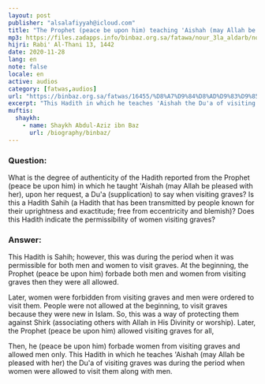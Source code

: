 ```yaml
---
layout: post
publisher: "alsalafiyyah@icloud.com"
title: "The Prophet (peace be upon him) teaching 'Aishah (may Allah be pleased with her) the Du'a of visiting graves"
mp3: https://files.zadapps.info/binbaz.org.sa/fatawa/nour_3la_aldarb/nour_775/nour_77509.mp3
hijri: Rabi' Al-Thani 13, 1442
date: 2020-11-28
lang: en
note: false
locale: en
active: audios
category: [fatwas,audios]
url: "https://binbaz.org.sa/fatwas/16455/%D8%A7%D9%84%D8%AD%D9%83%D9%85-%D8%B9%D9%84%D9%89-%D8%AD%D8%AF%D9%8A%D8%AB-%D8%AA%D8%B9%D9%84%D9%8A%D9%85-%D8%A7%D9%84%D9%86%D8%A8%D9%8A-%EF%B7%BA-%D8%B9%D8%A7%D9%89%D8%B4%D8%A9-%D8%AF%D8%B9%D8%A7%D8%A1-%D8%B2%D9%8A%D8%A7%D8%B1%D8%A9-%D8%A7%D9%84%D9%82%D8%A8%D9%88%D8%B1"
excerpt: "This Hadith in which he teaches 'Aishah the Du'a of visiting graves was during the period when women were allowed to visit them along with men."
muftis:
  shaykh: 
    - name: Shaykh Abdul-Aziz ibn Baz
      url: /biography/binbaz/
---
```


### Question: 
What is the degree of authenticity of the Hadith reported from the Prophet (peace be upon him) in which he taught 'Aishah (may Allah be pleased with her), upon her request, a Du'a (supplication) to say when visiting graves? Is this a Hadith Sahih (a Hadith that has been transmitted by people known for their uprightness and exactitude; free from eccentricity and blemish)? Does this Hadith indicate the permissibility of women visiting graves? 

### Answer: 
This Hadith is Sahih; however, this was during the period when it was permissible for both men and women to visit graves. At the beginning, the Prophet (peace be upon him) forbade both men and women from visiting graves then they were all allowed. 

Later, women were forbidden from visiting graves and men were ordered to visit them. People were not allowed at the beginning, to visit graves because they were new in Islam. So, this was a way of protecting them against Shirk (associating others with Allah in His Divinity or worship). Later, the Prophet (peace be upon him) allowed visiting graves for all, 

Then, he (peace be upon him) forbade women from visiting graves and allowed men only. This Hadith in which he teaches 'Aishah (may Allah be pleased with her) the Du'a of visiting graves was during the period when women were allowed to visit them along with men.

